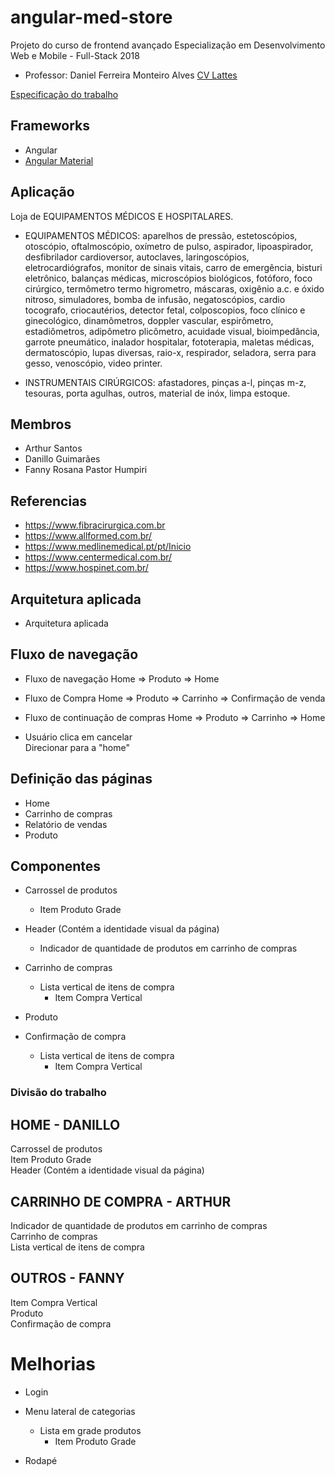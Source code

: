 # angular-med-store
Projeto do curso de frontend avançado Especialização em Desenvolvimento Web e Mobile - Full-Stack 2018
- Professor: Daniel Ferreira Monteiro Alves [CV Lattes](http://buscatextual.cnpq.br/buscatextual/visualizacv.do?id=K4130406P8)

[Especificação do trabalho](https://github.com/danfma/pos-ufg-2018/wiki/Trabalho-final)

## Frameworks
* Angular
* [Angular Material](https://material.angular.io/)

## Aplicação
Loja de EQUIPAMENTOS MÉDICOS E HOSPITALARES.

* EQUIPAMENTOS MÉDICOS: aparelhos de pressão, estetoscópios, otoscópio, oftalmoscópio, oxímetro de pulso, aspirador, lipoaspirador, desfibrilador cardioversor, autoclaves, laringoscópios, eletrocardiógrafos, monitor de sinais vitais, carro de emergência, bisturi eletrônico, balanças médicas, microscópios biológicos, fotóforo, foco cirúrgico, termômetro termo higrometro, máscaras, oxigênio a.c. e óxido nitroso, simuladores, bomba de infusão, negatoscópios, cardio tocografo, criocautérios, detector fetal, colposcopios, foco clínico e ginecológico, dinamômetros, doppler vascular, espirômetro, estadiômetros, adipômetro plicômetro, acuidade visual, bioimpedância, garrote pneumático, inalador hospitalar, fototerapia, maletas médicas, dermatoscópio, lupas diversas, raio-x, respirador, seladora, serra para gesso, venoscópio, video printer.

* INSTRUMENTAIS CIRÚRGICOS: afastadores, pinças a-l, pinças m-z, tesouras, porta agulhas, outros, material de inóx, limpa estoque.

## Membros
* Arthur Santos
* Danillo Guimarães
* Fanny Rosana Pastor Humpiri

## Referencias
* https://www.fibracirurgica.com.br
* https://www.allformed.com.br/
* https://www.medlinemedical.pt/pt/Inicio
* https://www.centermedical.com.br/
* https://www.hospinet.com.br/

## Arquitetura aplicada
* Arquitetura aplicada

## Fluxo de navegação
* Fluxo de navegação
  Home => Produto => Home  
  
* Fluxo de Compra
  Home => Produto => Carrinho => Confirmação de venda
  
* Fluxo de continuação de compras
  Home => Produto => Carrinho => Home
  
* Usuário clica em cancelar  
  Direcionar para a "home"

## Definição das páginas
* Home
* Carrinho de compras
* Relatório de vendas
* Produto

## Componentes
* Carrossel de produtos
  * Item Produto Grade
  
* Header (Contém a identidade visual da página)
  * Indicador de quantidade de produtos em carrinho de compras

* Carrinho de compras
  * Lista vertical de itens de compra
    * Item Compra Vertical

* Produto

* Confirmação de compra
  * Lista vertical de itens de compra
    * Item Compra Vertical

### Divisão do trabalho

HOME - DANILLO  
----------------------------  
Carrossel de produtos  
Item Produto Grade  
Header (Contém a identidade visual da página)  


CARRINHO DE COMPRA - ARTHUR  
----------------------------  
Indicador de quantidade de produtos em carrinho de compras  
Carrinho de compras  
Lista vertical de itens de compra  


OUTROS - FANNY  
----------------------------  
Item Compra Vertical  
Produto  
Confirmação de compra  

# Melhorias
* Login

* Menu lateral de categorias
  * Lista em grade produtos
    * Item Produto Grade

* Rodapé

